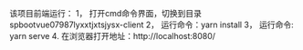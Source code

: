 该项目前端运行：
1，	打开cmd命令界面，切换到目录spbootvue07987lyxxtjxtsjysx-client
2，	运行命令：yarn install
3，	运行命令:  yarn serve
4.  在浏览器打开地址：http://localhost:8080/
